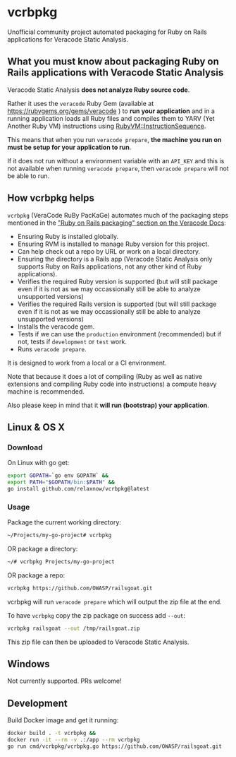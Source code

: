 # vcrbpkg

Unofficial community project automated packaging for Ruby on Rails applications for Veracode Static Analysis.

## What you **must** know about packaging Ruby on Rails applications with Veracode Static Analysis

Veracode Static Analysis **does not analyze Ruby source code**.

Rather it uses the `veracode` Ruby Gem (available at <https://rubygems.org/gems/veracode> ) to **run your application** and in a running application loads all Ruby files and compiles them to YARV (Yet Another Ruby VM) instructions using [RubyVM::InstructionSequence](https://ruby-doc.org/core-2.6/RubyVM/InstructionSequence.html).

This means that when you run `veracode prepare`, **the machine you run on must be setup for your application to run**.

If it does not run without a environment variable with an `API_KEY` and this is not available when running `veracode prepare`, then `veracode prepare` will not be able to run.

## How vcrbpkg helps

`vcrbpkg` (VeraCode RuBy PacKaGe) automates much of the packaging steps mentioned in the ["Ruby on Rails packaging" section on the Veracode Docs](https://docs.veracode.com/r/compilation_ruby):

* Ensuring Ruby is installed globally.
* Ensuring RVM is installed to manage Ruby version for this project.
* Can help check out a repo by URL or work on a local directory.
* Ensuring the directory is a Rails app (Veracode Static Analysis only supports Ruby on Rails applications, not any other kind of Ruby applications).
* Verifies the required Ruby version is supported (but will still package even if it is not as we may occassionally still be able to analyze unsupported versions)
* Verifies the required Rails version is supported (but will still package even if it is not as we may occassionally still be able to analyze unsupported versions)
* Installs the veracode gem.
* Tests if we can use the `production` environment (recommended) but if not, tests if `development` or `test` work.
* Runs `veracode prepare`.

It is designed to work from a local or a CI environment.

Note that because it does a lot of compiling (Ruby as well as native extensions and compiling Ruby code into instructions) a compute heavy machine is recommended.

Also please keep in mind that it **will run (bootstrap) your application**.

## Linux & OS X

### Download

On Linux with go get:

```sh
export GOPATH=`go env GOPATH` &&
export PATH="$GOPATH/bin:$PATH" &&
go install github.com/relaxnow/vcrbpkg@latest
```

### Usage

Package the current working directory:

```sh
~/Projects/my-go-project# vcrbpkg
```

OR package a directory:

```sh
~/# vcrbpkg Projects/my-go-project
```

OR package a repo:

```sh
vcrbpkg https://github.com/OWASP/railsgoat.git
```

vcrbpkg will run `veracode prepare` which will output the zip file at the end.

To have `vcrbpkg` copy the zip package on success add `--out`:

```sh
vcrbpkg railsgoat --out /tmp/railsgoat.zip
```

This zip file can then be uploaded to Veracode Static Analysis.

## Windows

Not currently supported. PRs welcome!

## Development

Build Docker image and get it running:

```sh
docker build . -t vcrbpkg &&
docker run -it --rm -v .:/app --rm vcrbpkg
go run cmd/vcrbpkg/vcrbpkg.go https://github.com/OWASP/railsgoat.git
```
